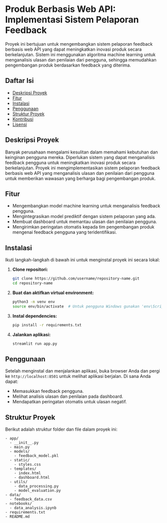 # Produk Berbasis Web API: Implementasi Sistem Pelaporan Feedback

Proyek ini bertujuan untuk mengembangkan sistem pelaporan feedback berbasis web API yang dapat meningkatkan inovasi produk secara berkelanjutan. Sistem ini menggunakan algoritma machine learning untuk menganalisis ulasan dan penilaian dari pengguna, sehingga memudahkan pengembangan produk berdasarkan feedback yang diterima.

## Daftar Isi

- [Deskripsi Proyek](#deskripsi-proyek)
- [Fitur](#fitur)
- [Instalasi](#instalasi)
- [Penggunaan](#penggunaan)
- [Struktur Proyek](#struktur-proyek)
- [Kontribusi](#kontribusi)
- [Lisensi](#lisensi)

## Deskripsi Proyek

Banyak perusahaan mengalami kesulitan dalam memahami kebutuhan dan keinginan pengguna mereka. Diperlukan sistem yang dapat menganalisis feedback pengguna untuk meningkatkan inovasi produk secara berkelanjutan. Proyek ini mengimplementasikan sistem pelaporan feedback berbasis web API yang menganalisis ulasan dan penilaian dari pengguna untuk memberikan wawasan yang berharga bagi pengembangan produk.

## Fitur

- Mengembangkan model machine learning untuk menganalisis feedback pengguna.
- Mengintegrasikan model prediktif dengan sistem pelaporan yang ada.
- Membuat dashboard untuk memantau ulasan dan penilaian pengguna.
- Mengirimkan peringatan otomatis kepada tim pengembangan produk mengenai feedback pengguna yang teridentifikasi.

## Instalasi

Ikuti langkah-langkah di bawah ini untuk menginstal proyek ini secara lokal:

1. **Clone repositori:**

    ```bash
    git clone https://github.com/username/repository-name.git
    cd repository-name
    ```

2. **Buat dan aktifkan virtual environment:**

    ```bash
    python3 -m venv env
    source env/bin/activate  # Untuk pengguna Windows gunakan 'env\Scripts\activate'
    ```

3. **Instal dependencies:**

    ```bash
    pip install -r requirements.txt
    ```

4. **Jalankan aplikasi:**

    ```bash
    streamlit run app.py
    ```

## Penggunaan

Setelah menginstal dan menjalankan aplikasi, buka browser Anda dan pergi ke `http://localhost:8501` untuk melihat aplikasi berjalan. Di sana Anda dapat:

- Memasukkan feedback pengguna.
- Melihat analisis ulasan dan penilaian pada dashboard.
- Mendapatkan peringatan otomatis untuk ulasan negatif.

## Struktur Proyek

Berikut adalah struktur folder dan file dalam proyek ini:

```plaintext
- app/
  - __init__.py
  - main.py
  - models/
    - feedback_model.pkl
  - static/
    - styles.css
  - templates/
    - index.html
    - dashboard.html
  - utils/
    - data_processing.py
    - model_evaluation.py
- data/
  - feedback_data.csv
- notebooks/
  - data_analysis.ipynb
- requirements.txt
- README.md
